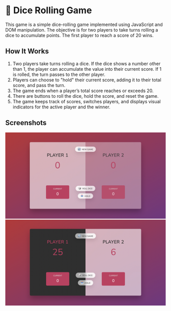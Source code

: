 # 🎲 Dice Rolling Game

This game is a simple dice-rolling game implemented using JavaScript and DOM manipulation. The objective is for two players to take turns rolling a dice to accumulate points. The first player to reach a score of 20 wins.

## How It Works

1. Two players take turns rolling a dice. If the dice shows a number other than 1, the player can accumulate the value into their current score. If 1 is rolled, the turn passes to the other player.
2. Players can choose to "hold" their current score, adding it to their total score, and pass the turn.
3. The game ends when a player’s total score reaches or exceeds 20.
4. There are buttons to roll the dice, hold the score, and reset the game.
5. The game keeps track of scores, switches players, and displays visual indicators for the active player and the winner.

## Screenshots

![startGame](startGame.jpg)
![wonGame](wonGame.jpg)
